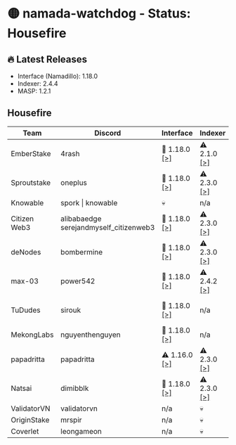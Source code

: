 # 🟡 namada-watchdog - Status: Housefire

## 🔥 Latest Releases
- Interface (Namadillo): 1.18.0
- Indexer: 2.4.4
- MASP: 1.2.1

## Housefire
| Team | Discord | Interface | Indexer | MASP |
|-|-|-|-|-|
| EmberStake | 4rash | 🎉 1.18.0  [[>]](https://namadillo-housefire.emberstake.xyz) | ⚠️ 2.1.0  [[>]](https://namada-housefire-idx.emberstake.xyz/health) | ⚠️ 1.1.0  [[>]](https://namada-housefire-masp-idx.emberstake.xyz/health) |
| Sproutstake | oneplus | 🎉 1.18.0  [[>]](https://housefire-interface.sproutstake.space/) | ⚠️ 2.3.0  [[>]](https://housefire-api.sproutstake.space/health) | ⚠️ 1.2.0  [[>]](https://housefire-masp-api.sproutstake.space/health) |
| Knowable | spork \| knowable | 💀 | n/a | n/a |
| Citizen Web3 | alibabaedge<br> serejandmyself_citizenweb3 | 🎉 1.18.0  [[>]](https://namadillo-housefire.citizenweb3.com) | ⚠️ 2.3.0  [[>]](https://indexer.namada-housefire.citizenweb3.com/health) | ⚠️ 1.2.0  [[>]](https://masp-indexer.namada-housefire.citizenweb3.com/health) |
| deNodes | bombermine | 🎉 1.18.0  [[>]](https://namadillo-housefire.denodes.xyz) | ⚠️ 2.3.0  [[>]](https://namada-housefire-indexer.denodes.xyz/health) | ⚠️ 1.2.0  [[>]](https://namada-housefire-masp-indexer.denodes.xyz/health) |
| max-03 | power542 | 🎉 1.18.0  [[>]](https://namadillo.housefire.max-03.xyz) | ⚠️ 2.4.2  [[>]](https://indexer.housefire.max-03.xyz/health) | 🎉 1.2.1  [[>]](https://masp.housefire.max-03.xyz/health) |
| TuDudes | sirouk | 🎉 1.18.0  [[>]](https://interface.housefire.tududes.com) | n/a | ⚠️ 1.2.0  [[>]](https://masp.housefire.tududes.com/health) |
| MekongLabs | nguyenthenguyen | 🎉 1.18.0  [[>]](https://namadillo-housefire.pwa.mekonglabs.xyz/) | n/a | n/a |
| papadritta | papadritta | ⚠️ 1.16.0  [[>]](https://housefire.ui.papadritta.com) | ⚠️ 2.3.0  [[>]](https://housefire.indexer.papadritta.com/health) | ⚠️ 1.1.2  [[>]](https://housefire.masp-indexer.papadritta.com/health) |
| Natsai | dimibblk | 🎉 1.18.0  [[>]](https://interface.housefire.natsai.xyz) | ⚠️ 2.3.0  [[>]](https://indexer.housefire.natsai.xyz/health) | ⚠️ 1.0.0  [[>]](https://masp.housefire.natsai.xyz/health) |
| ValidatorVN | validatorvn | n/a | 💀 | 💀 |
| OriginStake | mrspir | n/a | 💀 | 💀 |
| Coverlet | leongameon | n/a | 💀 | n/a |